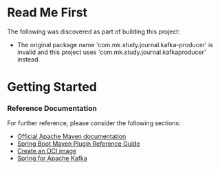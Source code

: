 # Read Me First
The following was discovered as part of building this project:

* The original package name 'com.mk.study.journal.kafka-producer' is invalid and this project uses 'com.mk.study.journal.kafkaproducer' instead.

# Getting Started

### Reference Documentation
For further reference, please consider the following sections:

* [Official Apache Maven documentation](https://maven.apache.org/guides/index.html)
* [Spring Boot Maven Plugin Reference Guide](https://docs.spring.io/spring-boot/docs/2.6.4/maven-plugin/reference/html/)
* [Create an OCI image](https://docs.spring.io/spring-boot/docs/2.6.4/maven-plugin/reference/html/#build-image)
* [Spring for Apache Kafka](https://docs.spring.io/spring-boot/docs/2.6.4/reference/htmlsingle/#boot-features-kafka)

